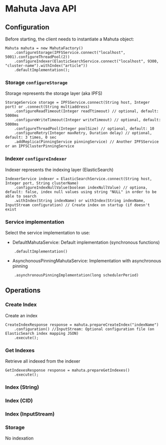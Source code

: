 Mahuta Java API
======

## Configuration

Before starting, the client needs to instantiate a Mahuta object:

```
Mahuta mahuta = new MahutaFactory()
    .configureStorage(IPFSService.connect("localhost", 5001).configureThreadPool(2))
    .configureIndexer(ElasticSearchService.connect("localhost", 9300, "cluster-name").withIndex("article"))
    .defaultImplementation();
```

### Storage `configureStorage`

Storage represents the storage layer (aka IPFS)

```
StorageService storage = IPFSService.connect(String host, Integer port) or .connect(String multiaddress)
    .configureReadTimeout(Integer readTtimeout) // optional, default: 5000ms
    .configureWriteTimeout(Integer writeTimeout) // optional, default: 5000ms
    .configureThreadPool(Integer poolSize) // optional, default: 10
    .configureRetry(Integer maxRetry, Duration delay) // optional, default: 3 times, 0 sec
    .addReplica(PinningService pinningService) // Another IPFSService or an IPFSClusterPinningService
```

### Indexer `configureIndexer`

Indexer represents the indexing layer (ElasticSearch)

```
IndexerService indexer = ElasticSearchService.connect(String host, Integer port, String clusterName)
    .configureIndexNullValue(boolean indexNullValue) // optiona, default: false, index null values using string "NULL" in order to be able to search
    .withIndex(String indexName) or withIndex(String indexName, InputStream configuration) // Create index on startup (if doesn't exist
```


### Service implementation

Select the service implementation to use:

- DefaultMahutaService: Default implementation (synchronous functions)

```
    .defaultImplementation()
```


- AsynchonousPinningMahutaService: Implementation with asynchronous pinning

```
    .asynchronousPinningImplementation(long schedulerPeriod)
```


## Operations

### Create Index

Create an index

```
CreateIndexResponse response = mahuta.prepareCreateIndex("indexName")
    .configuration() //InputStream: Optional configuration file (on ElasticSearch index mapping JSON)
    .execute();
```

### Get Indexes

Retrieve all indexed from the indexer

```
GetIndexesResponse response = mahuta.prepareGetIndexes()
    .execute();
```

### Index (String)


### Index (CID)


### Index (InputStream)



### Storage 

No indexation



